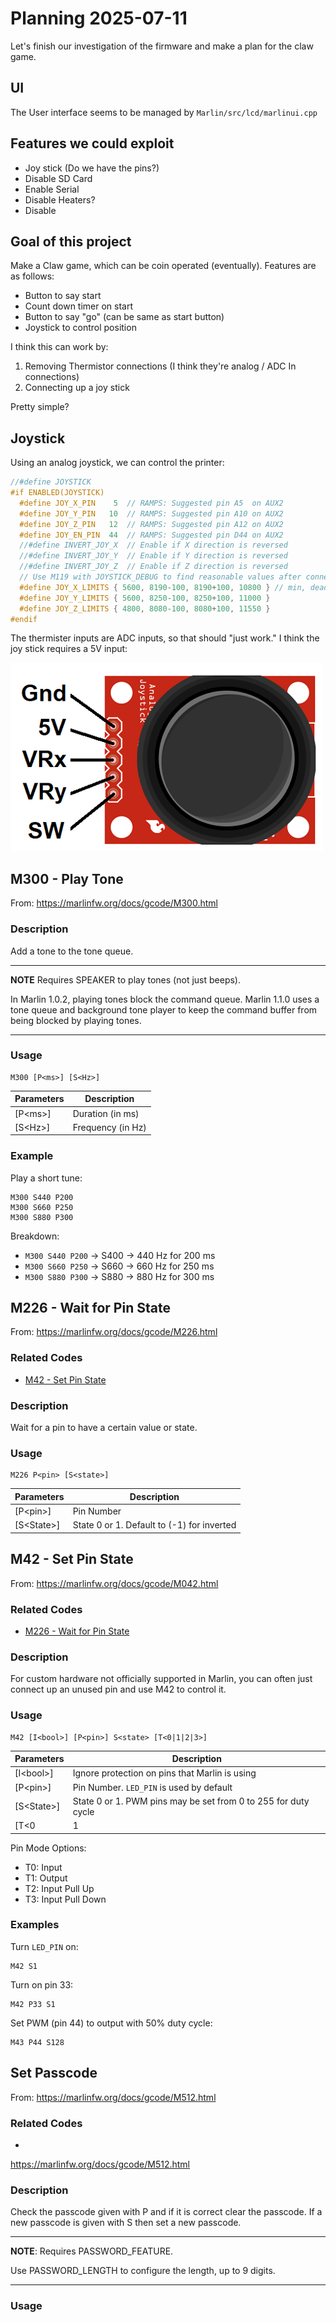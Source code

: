 # Planning 2025-07-11

Let's finish our investigation of the firmware and make a plan for the claw
game.

## UI

The User interface seems to be managed by `Marlin/src/lcd/marlinui.cpp`

## Features we could exploit

- Joy stick (Do we have the pins?)
- Disable SD Card
- Enable Serial
- Disable Heaters?
- Disable 

## Goal of this project

Make a Claw game, which can be coin operated (eventually). Features are as
follows:

- Button to say start 
- Count down timer on start
- Button to say "go" (can be same as start button)
- Joystick to control position

I think this can work by:

1. Removing Thermistor connections (I think they're analog / ADC In connections)
2. Connecting up a joy stick 

Pretty simple?

## Joystick

Using an analog joystick, we can control the printer:

``` cpp
//#define JOYSTICK
#if ENABLED(JOYSTICK)
  #define JOY_X_PIN    5  // RAMPS: Suggested pin A5  on AUX2
  #define JOY_Y_PIN   10  // RAMPS: Suggested pin A10 on AUX2
  #define JOY_Z_PIN   12  // RAMPS: Suggested pin A12 on AUX2
  #define JOY_EN_PIN  44  // RAMPS: Suggested pin D44 on AUX2
  //#define INVERT_JOY_X  // Enable if X direction is reversed
  //#define INVERT_JOY_Y  // Enable if Y direction is reversed
  //#define INVERT_JOY_Z  // Enable if Z direction is reversed
  // Use M119 with JOYSTICK_DEBUG to find reasonable values after connecting:
  #define JOY_X_LIMITS { 5600, 8190-100, 8190+100, 10800 } // min, deadzone start, deadzone end, max
  #define JOY_Y_LIMITS { 5600, 8250-100, 8250+100, 11000 }
  #define JOY_Z_LIMITS { 4800, 8080-100, 8080+100, 11550 }
#endif
```

The thermister inputs are ADC inputs, so that should "just work." I think the
joy stick requires a 5V input:

![Joy Stick Module](images/Joystick-Module-Pinout.png)

## M300 - Play Tone

From: https://marlinfw.org/docs/gcode/M300.html

### Description

Add a tone to the tone queue.

------

__**NOTE**__ Requires SPEAKER to play tones (not just beeps).

In Marlin 1.0.2, playing tones block the command queue. Marlin 1.1.0 uses a tone
queue and background tone player to keep the command buffer from being blocked
by playing tones.

------

### Usage

``` 
M300 [P<ms>] [S<Hz>]
```

| Parameters | Description                                      |
| ---------- | -----------                                      |
| [P\<ms\>]  | Duration (in ms)                                 |
| [S\<Hz\>]  | Frequency (in Hz)                                |

### Example

Play a short tune:

```
M300 S440 P200
M300 S660 P250
M300 S880 P300
```

Breakdown:

- `M300 S440 P200` -> S400 -> 440 Hz for 200 ms
- `M300 S660 P250` -> S660 -> 660 Hz for 250 ms
- `M300 S880 P300` -> S880 -> 880 Hz for 300 ms

## M226 - Wait for Pin State

From: https://marlinfw.org/docs/gcode/M226.html

### Related Codes

- [M42 - Set Pin State](#m42-set-pin-state)

### Description

Wait for a pin to have a certain value or state.

### Usage

```
M226 P<pin> [S<state>] 
```

| Parameters   | Description                                      |
| ----------   | -----------                                      |
| [P\<pin\>]   | Pin Number                                       |
| [S\<State\>] | State 0 or 1. Default to (-1) for inverted       |

## M42 - Set Pin State

From: https://marlinfw.org/docs/gcode/M042.html

### Related Codes

- [M226 - Wait for Pin State](#m226---wait-for-pin-state)

### Description

For custom hardware not officially supported in Marlin, you can often just
connect up an unused pin and use M42 to control it.

### Usage

```
M42 [I<bool>] [P<pin>] S<state> [T<0|1|2|3>]
```

| Parameters     | Description                                                    |
| ----------     | -----------                                                    |
| [I\<bool\>]    | Ignore protection on pins that Marlin is using                 |
| [P\<pin\>]     | Pin Number. `LED_PIN` is used by default                       |
| [S\<State\>]   | State 0 or 1. PWM pins may be set from 0 to 255 for duty cycle |
| [T\<0|1|2|3\>] | Set the pin mode.                                              |

Pin Mode Options:

- T0: Input
- T1: Output
- T2: Input Pull Up
- T3: Input Pull Down

### Examples

Turn `LED_PIN` on:

```
M42 S1
```

Turn on pin 33:

```
M42 P33 S1
```

Set PWM (pin 44) to output with 50% duty cycle:

```
M43 P44 S128
```

## Set Passcode

From: https://marlinfw.org/docs/gcode/M512.html

### Related Codes

- 

https://marlinfw.org/docs/gcode/M512.html

### Description

Check the passcode given with P and if it is correct clear the passcode. If a
new passcode is given with S then set a new passcode.

------

__**NOTE**__: Requires PASSWORD_FEATURE.

Use PASSWORD_LENGTH to configure the length, up to 9 digits.

------

### Usage 
